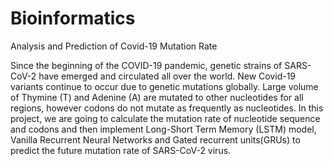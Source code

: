 # Bioinformatics
Analysis and Prediction of Covid-19 Mutation Rate


Since the beginning of the COVID-19 pandemic, genetic strains of SARS-CoV-2 have emerged and circulated all over the world. New Covid-19 variants continue to occur due to genetic mutations globally. Large volume of Thymine (T) and Adenine (A) are mutated to other nucleotides for all regions, however codons do not mutate as frequently as nucleotides. In this project, we are going to calculate the mutation rate of nucleotide sequence and codons and then implement Long-Short Term Memory (LSTM) model, Vanilla Recurrent Neural Networks and Gated recurrent units(GRUs) to predict the future mutation rate of SARS-CoV-2 virus.
